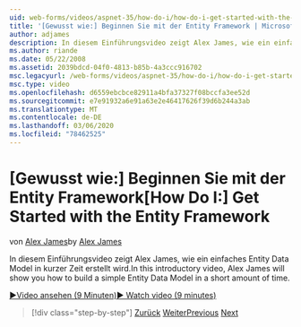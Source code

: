 ```yaml
---
uid: web-forms/videos/aspnet-35/how-do-i/how-do-i-get-started-with-the-entity-framework
title: '[Gewusst wie:] Beginnen Sie mit der Entity Framework | Microsoft-Dokumentation'
author: adjames
description: In diesem Einführungsvideo zeigt Alex James, wie ein einfaches Entity Data Model in kurzer Zeit erstellt wird.
ms.author: riande
ms.date: 05/22/2008
ms.assetid: 2039bdcd-04f0-4813-b85b-4a3ccc916702
msc.legacyurl: /web-forms/videos/aspnet-35/how-do-i/how-do-i-get-started-with-the-entity-framework
msc.type: video
ms.openlocfilehash: d6559ebcbce82911a4bfa37327f08bccfa3ee52d
ms.sourcegitcommit: e7e91932a6e91a63e2e46417626f39d6b244a3ab
ms.translationtype: MT
ms.contentlocale: de-DE
ms.lasthandoff: 03/06/2020
ms.locfileid: "78462525"
---
```

# <a name="how-do-i-get-started-with-the-entity-framework"></a><span data-ttu-id="0aff3-103">[Gewusst wie:] Beginnen Sie mit der Entity Framework</span><span class="sxs-lookup"><span data-stu-id="0aff3-103">[How Do I:] Get Started with the Entity Framework</span></span>

<span data-ttu-id="0aff3-104">von [Alex James](https://github.com/adjames)</span><span class="sxs-lookup"><span data-stu-id="0aff3-104">by [Alex James](https://github.com/adjames)</span></span>

<span data-ttu-id="0aff3-105">In diesem Einführungsvideo zeigt Alex James, wie ein einfaches Entity Data Model in kurzer Zeit erstellt wird.</span><span class="sxs-lookup"><span data-stu-id="0aff3-105">In this introductory video, Alex James will show you how to build a simple Entity Data Model in a short amount of time.</span></span>

[<span data-ttu-id="0aff3-106">&#9654;Video ansehen (9 Minuten)</span><span class="sxs-lookup"><span data-stu-id="0aff3-106">&#9654; Watch video (9 minutes)</span></span>](https://channel9.msdn.com/Blogs/ASP-NET-Site-Videos/how-do-i-get-started-with-the-entity-framework)

> [!div class="step-by-step"]
> <span data-ttu-id="0aff3-107">[Zurück](how-do-i-converting-a-net-20-windows-forms-application-to-net-35.md)
> [Weiter](how-do-i-use-the-new-entity-data-source.md)</span><span class="sxs-lookup"><span data-stu-id="0aff3-107">[Previous](how-do-i-converting-a-net-20-windows-forms-application-to-net-35.md)
[Next](how-do-i-use-the-new-entity-data-source.md)</span></span>
